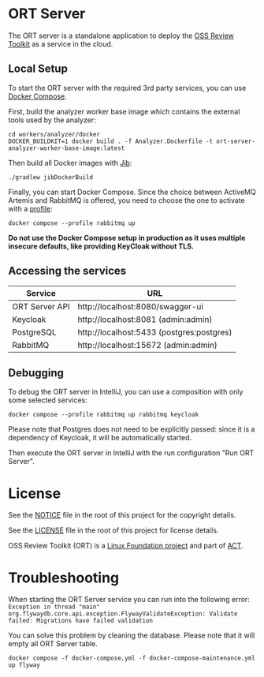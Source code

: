 # ORT Server

The ORT server is a standalone application to deploy the
[OSS Review Toolkit](https://github.com/oss-review-toolkit/ort) as a service in the cloud.

## Local Setup

To start the ORT server with the required 3rd party services, you can use
[Docker Compose](https://docs.docker.com/compose/).

First, build the analyzer worker base image which contains the external tools used by the analyzer:

```shell
cd workers/analyzer/docker
DOCKER_BUILDKIT=1 docker build . -f Analyzer.Dockerfile -t ort-server-analyzer-worker-base-image:latest
```

Then build all Docker images with [Jib](https://github.com/GoogleContainerTools/jib):

```shell
./gradlew jibDockerBuild
```

Finally, you can start Docker Compose. Since the choice between ActiveMQ Artemis and RabbitMQ is offered, you need to choose the
one to activate with a [profile](https://docs.docker.com/compose/profiles/):

```shell
docker compose --profile rabbitmq up
```

**Do not use the Docker Compose setup in production as it uses multiple insecure defaults, like providing KeyCloak
without TLS.**

## Accessing the services

| Service        | URL                                       |
|----------------|-------------------------------------------|
| ORT Server API | http://localhost:8080/swagger-ui          | 
| Keycloak       | http://localhost:8081 (admin:admin)       |
| PostgreSQL     | http://localhost:5433 (postgres:postgres) |
| RabbitMQ       | http://localhost:15672 (admin:admin)      |

## Debugging

To debug the ORT server in IntelliJ, you can use a composition with only some selected services:

```shell
docker compose --profile rabbitmq up rabbitmq keycloak 
```

Please note that Postgres does not need to be explicitly passed: since it is a dependency of Keycloak, it will be
automatically started.

Then execute the ORT server in IntelliJ with the run configuration "Run ORT Server".

# License

See the [NOTICE](./NOTICE) file in the root of this project for the copyright details.

See the [LICENSE](./LICENSE) file in the root of this project for license details.

OSS Review Toolkit (ORT) is a [Linux Foundation project](https://www.linuxfoundation.org) and part of
[ACT](https://automatecompliance.org/).

# Troubleshooting

When starting the ORT Server service you can run into the following error:
`Exception in thread "main" org.flywaydb.core.api.exception.FlywayValidateException: Validate failed: Migrations have failed validation`

You can solve this problem by cleaning the database. Please note that it will empty all ORT Server table.

```shell
docker compose -f docker-compose.yml -f docker-compose-maintenance.yml up flyway
```

